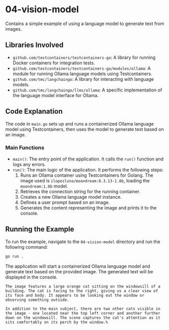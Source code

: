 # 04-vision-model

Contains a simple example of using a language model to generate text from images.

## Libraries Involved

- `github.com/testcontainers/testcontainers-go`: A library for running Docker containers for integration tests.
- `github.com/testcontainers/testcontainers-go/modules/ollama`: A module for running Ollama language models using Testcontainers.
- `github.com/tmc/langchaingo`: A library for interacting with language models.
- `github.com/tmc/langchaingo/llms/ollama`: A specific implementation of the language model interface for Ollama.

## Code Explanation

The code in `main.go` sets up and runs a containerized Ollama language model using Testcontainers, then uses the model to generate text based on an image.

### Main Functions

- `main()`: The entry point of the application. It calls the `run()` function and logs any errors.
- `run()`: The main logic of the application. It performs the following steps:
  1. Runs an Ollama container using Testcontainers for Golang. The image used is `ilopezluna/moondream:0.3.13-1.8b`, loading the `moondream:1.8b` model.
  2. Retrieves the connection string for the running container.
  3. Creates a new Ollama language model instance.
  4. Defines a user prompt based on an image.
  5. Generates the content representing the image and prints it to the console.

## Running the Example

To run the example, navigate to the `04-vision-model` directory and run the following command:

```sh
go run .
```

The application will start a containerized Ollama language model and generate text based on the provided image. The generated text will be displayed in the console.

```shell
The image features a large orange cat sitting on the windowsill of a building. The cat is facing to the right, giving us a clear view of its face and body. It appears to be looking out the window or observing something outside. 

In addition to the main subject, there are two other cats visible in the image - one located near the top left corner and another further down on the windowsill. The scene captures the cat's attention as it sits comfortably on its perch by the window.% 
```
